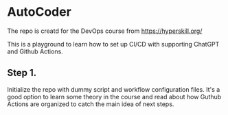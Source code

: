 # AutoCoder
The repo is creatd for the DevOps course from https://hyperskill.org/

This is a playground to learn how to set up CI/CD with supporting ChatGPT and Github Actions.

## Step 1.
Initialize the repo with dummy script and workflow configuration files.
It's a good option to learn some theory in the course and read about how Guthub Actions are organized to catch the main idea of next steps.
